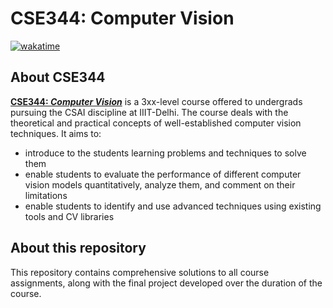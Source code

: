 # CSE344: Computer Vision

[![wakatime](https://wakatime.com/badge/user/018c271e-45c3-428e-96ed-b810274da52c/project/fb45ef41-1f9c-4e06-aa93-87b33779e728.svg)](https://wakatime.com/badge/user/018c271e-45c3-428e-96ed-b810274da52c/project/fb45ef41-1f9c-4e06-aa93-87b33779e728)

## About CSE344

**[CSE344: *Computer Vision*](http://techtree.iiitd.edu.in/viewDescription/filename?=CSE344)** is a 3xx-level course offered to undergrads pursuing the CSAI discipline at IIIT-Delhi. The course deals with the theoretical and practical concepts of well-established computer vision techniques. It aims to:

- introduce to the students learning problems and techniques to solve them
- enable students to evaluate the performance of different computer vision models quantitatively, analyze them, and comment on their limitations
- enable students to identify and use advanced techniques using existing tools and CV libraries

## About this repository

This repository contains comprehensive solutions to all course assignments, along with the final project developed over the duration of the course.
